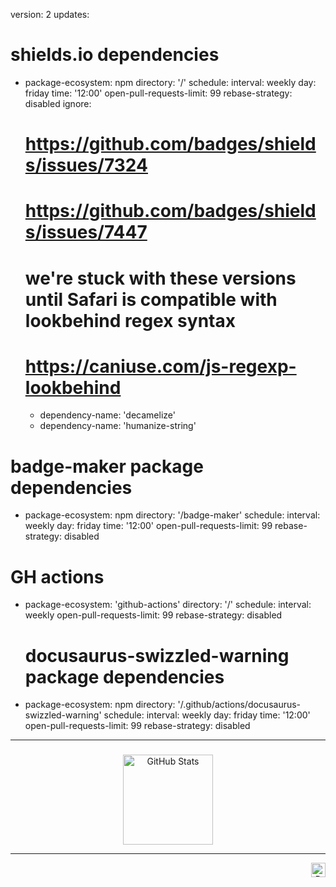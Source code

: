version: 2
updates:
  # shields.io dependencies
  - package-ecosystem: npm
    directory: '/'
    schedule:
      interval: weekly
      day: friday
      time: '12:00'
    open-pull-requests-limit: 99
    rebase-strategy: disabled
    ignore:
      # https://github.com/badges/shields/issues/7324
      # https://github.com/badges/shields/issues/7447
      # we're stuck with these versions until Safari is compatible with lookbehind regex syntax
      # https://caniuse.com/js-regexp-lookbehind
      - dependency-name: 'decamelize'
      - dependency-name: 'humanize-string'

  # badge-maker package dependencies
  - package-ecosystem: npm
    directory: '/badge-maker'
    schedule:
      interval: weekly
      day: friday
      time: '12:00'
    open-pull-requests-limit: 99
    rebase-strategy: disabled

  # GH actions
  - package-ecosystem: 'github-actions'
    directory: '/'
    schedule:
      interval: weekly
    open-pull-requests-limit: 99
    rebase-strategy: disabled

    # docusaurus-swizzled-warning package dependencies
  - package-ecosystem: npm
    directory: '/.github/actions/docusaurus-swizzled-warning'
    schedule:
      interval: weekly
      day: friday
      time: '12:00'
    open-pull-requests-limit: 99
    rebase-strategy: disabled

---

###
<p align="center">
  <img height="144" src="https://github-readme-stats.vercel.app/api?username=Nkipohcs&show_icons=true&theme=apprentice&hide=contribs,prs" alt="GitHub Stats"/>
</p>

---
<p align="right">
  <img height="23" src="https://komarev.com/ghpvc/?username=Nkipohcs&color=blue" alt="Profile views"/>
</p>
